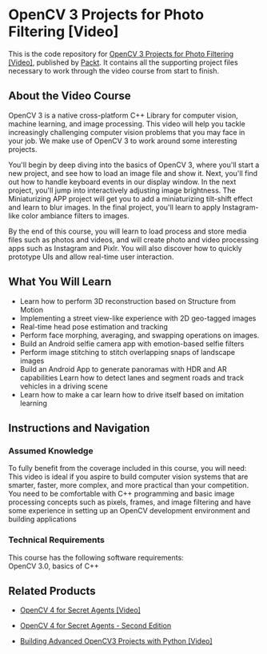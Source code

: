 # OpenCV 3 Projects for Photo Filtering [Video]
This is the code repository for [OpenCV 3 Projects for Photo Filtering [Video]](https://www.packtpub.com/application-development/opencv-3-projects-photo-filtering-video?utm_source=github&utm_medium=repository&utm_campaign=9781787289055), published by [Packt](https://www.packtpub.com/?utm_source=github). It contains all the supporting project files necessary to work through the video course from start to finish.
## About the Video Course
OpenCV 3 is a native cross-platform C++ Library for computer vision, machine learning, and image processing. This video will help you tackle increasingly challenging computer vision problems that you may face in your job. We make use of OpenCV 3 to work around some interesting projects. 

You'll begin by deep diving into the basics of OpenCV 3, where you'll start a new project, and see how to load an image file and show it. Next, you'll find out how to handle keyboard events in our display window. In the next project, you'll jump into interactively adjusting image brightness. The Miniaturizing APP project will get you to add a miniaturizing tilt-shift effect and learn to blur images. In the final project, you'll learn to apply Instagram-like color ambiance filters to images. 

By the end of this course, you will learn to load process and store media files such as photos and videos, and will create photo and video processing apps such as Instagram and Pixlr. You will also discover how to quickly prototype UIs and allow real-time user interaction.

<H2>What You Will Learn</H2>
<DIV class=book-info-will-learn-text>
<UL>
<LI>Learn how to perform 3D reconstruction based on Structure from Motion 
<LI>Implementing a street view-like experience with 2D geo-tagged images 
<LI>Real-time head pose estimation and tracking 
<LI>Perform face morphing, averaging, and swapping operations on images. 
<LI>Build an Android selfie camera app with emotion-based selfie filters 
<LI>Perform image stitching to stitch overlapping snaps of landscape images 
<LI>Build an Android App to generate panoramas with HDR and AR capabilities Learn how to detect lanes and segment roads and track vehicles in a driving scene 
<LI>Learn how to make a car learn how to drive itself based on imitation learning </LI></UL></DIV>

## Instructions and Navigation
### Assumed Knowledge
To fully benefit from the coverage included in this course, you will need:<br/>
This video is ideal if you aspire to build computer vision systems that are smarter, faster, more complex, and more practical than your competition. You need to be comfortable with C++ programming and basic image processing concepts such as pixels, frames, and image filtering and have some experience in setting up an OpenCV development environment and building applications
### Technical Requirements
This course has the following software requirements:<br/>
OpenCV 3.0, basics of C++

## Related Products
* [OpenCV 4 for Secret Agents [Video]](https://www.packtpub.com/application-development/opencv-4-secret-agents-video?utm_source=github&utm_medium=repository&utm_campaign=9781789806489)

* [OpenCV 4 for Secret Agents - Second Edition](https://www.packtpub.com/application-development/opencv-4-secret-agents-second-edition?utm_source=github&utm_medium=repository&utm_campaign=9781789345360)

* [Building Advanced OpenCV3 Projects with Python [Video]](https://www.packtpub.com/application-development/building-advanced-opencv3-projects-python-video?utm_source=github&utm_medium=repository&utm_campaign=9781788394291)

